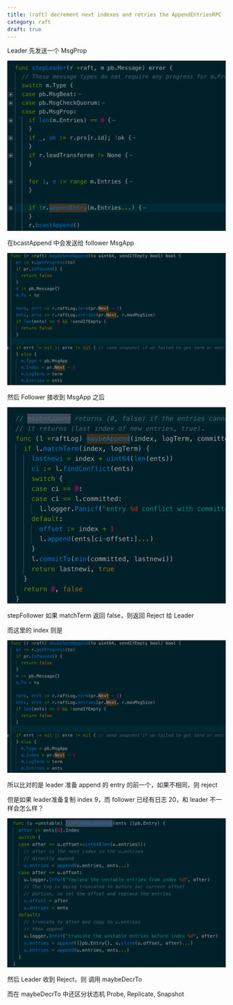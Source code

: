 ```yaml
---
title: (raft) decrement next indexes and retries the AppendEntriesRPC
category: raft
draft: true
---
```



Leader 先发送一个 MsgProp

![](/asserts/raft4.png)

在bcastAppend 中会发送给 follower MsgApp

![](/asserts/raft5.png)

然后 Follower 接收到 MsgApp 之后

![](/asserts/raft6.png)

stepFollower 如果 matchTerm 返回 false，则返回 Reject 给 Leader

而这里的 index 则是

![](/asserts/raft7.png)

所以比对的是 leader 准备 append 的 entry 的前一个，如果不相同，则 reject

但是如果 leader准备复制 index 9，而  follower 已经有日志 20，和 leader 不一样会怎么样？

![](/asserts/raft8.png)

然后 Leader 收到 Reject，则 调用 maybeDecrTo

而在 maybeDecrTo 中还区分状态机 Probe, Replicate, Snapshot
